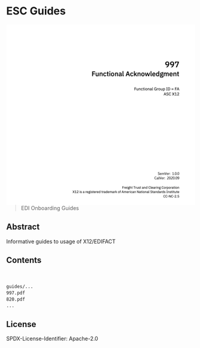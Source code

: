 # ESC Guides

<img src="images/guide_banner.png" width=800 align=right>

> EDI Onboarding Guides

## Abstract

Informative guides to usage of X12/EDIFACT

## Contents
<br>


`guides/...`   
    `997.pdf`   
    `820.pdf`    
        `...`   
   
## License

SPDX-License-Identifier: Apache-2.0
